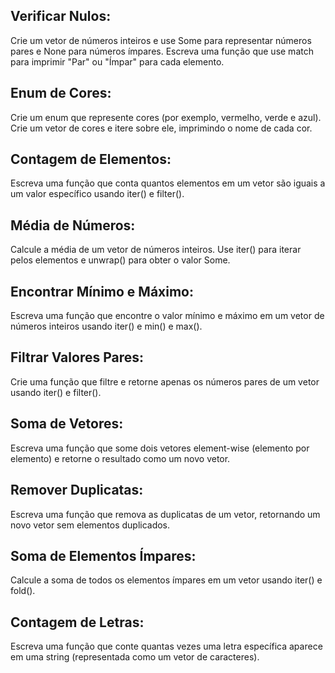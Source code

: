 ## Verificar Nulos:
Crie um vetor de números inteiros e use Some para representar números pares e None para números ímpares. Escreva uma
função que use match para imprimir "Par" ou "Ímpar" para cada elemento.

## Enum de Cores:
Crie um enum que represente cores (por exemplo, vermelho, verde e azul). Crie um vetor de cores e itere sobre ele,
imprimindo o nome de cada cor.

## Contagem de Elementos:
Escreva uma função que conta quantos elementos em um vetor são iguais a um valor específico usando iter() e filter().

## Média de Números:
Calcule a média de um vetor de números inteiros. Use iter() para iterar pelos elementos e unwrap() para obter o valor
Some.

## Encontrar Mínimo e Máximo:
Escreva uma função que encontre o valor mínimo e máximo em um vetor de números inteiros usando iter() e min() e max().

## Filtrar Valores Pares:
Crie uma função que filtre e retorne apenas os números pares de um vetor usando iter() e filter().

## Soma de Vetores:
Escreva uma função que some dois vetores element-wise (elemento por elemento) e retorne o resultado como um novo vetor.

## Remover Duplicatas:
Escreva uma função que remova as duplicatas de um vetor, retornando um novo vetor sem elementos duplicados.

## Soma de Elementos Ímpares:
Calcule a soma de todos os elementos ímpares em um vetor usando iter() e fold().

## Contagem de Letras:
Escreva uma função que conte quantas vezes uma letra específica aparece em uma string (representada como um vetor de
caracteres).